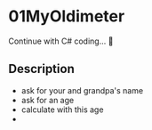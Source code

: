 # 01MyOldimeter
Continue with C# coding... 🚕
## Description
* ask for your and grandpa's name
* ask for an age
* calculate with this age
* 